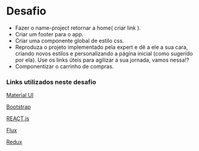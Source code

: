 # Desafio

 - Fazer o name-project retornar a home( criar link ).
 - Criar um footer para o app.
 - Criar uma componente global de estilo css.
 - Reproduza o projeto implementado pela expert e dê a ele a sua cara, 
criando novos estilos e personalizando a página inicial (como sugerido por ela).
Use os links úteis para agilizar a sua jornada, vamos nessa!?
 - Componentizar o carrinho de compras.
  
<h3>Links utilizados neste desafio</h3>

<a href="https://v3.mui.com/">Material UI</a>

<a href="https://getbootstrap.com/">Bootstrap</a>

<a href="https://pt-br.reactjs.org/">REACT.js</a>

<a href="https://facebook.github.io/flux/">Flux</a>

<a href="https://redux.js.org/">Redux</a>




